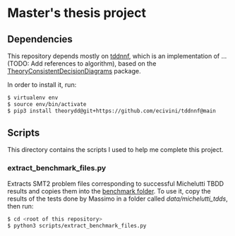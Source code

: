 # Master's thesis project

## Dependencies

This repository depends mostly on [tddnnf](https://github.com/ecivini/tddnnf), which is an implementation of ... (TODO: Add references to algorithm), based on the [TheoryConsistentDecisionDiagrams](https://github.com/MaxMichelutti/TheoryConsistentDecisionDiagrams) package.

In order to install it, run:
```bash
$ virtualenv env
$ source env/bin/activate
$ pip3 install theorydd@git+https://github.com/ecivini/tddnnf@main
```

## Scripts

This directory contains the scripts I used to help me complete this project.

### extract_benchmark_files.py

Extracts SMT2 problem files corresponding to successful Michelutti TBDD results and copies them into the [benchmark folder](data/benchmark/). To use it, copy
the results of the tests done by Massimo in a folder called *data/michelutti_tdds*, then run:

```bash
$ cd <root of this repository>
$ python3 scripts/extract_benchmark_files.py 
```
